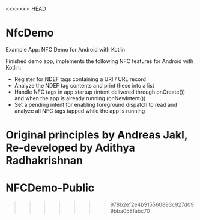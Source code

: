 <<<<<<< HEAD
# NfcDemo
Example App: NFC Demo for Android with Kotlin

Finished demo app, implements the following NFC features for Android with Kotlin:

- Register for NDEF tags containing a URI / URL record
- Analyze the NDEF tag contents and print these into a list
- Handle NFC tags in app startup (intent delivered through onCreate()) and when the app is already running (onNewIntent())
- Set a pending intent for enabling foreground dispatch to read and analyze all NFC tags tapped while the app is running

Original principles by Andreas Jakl, Re-developed by Adithya Radhakrishnan
=======
# NFCDemo-Public
>>>>>>> 978b2ef2e4b915560893c927d099bba058fabc70
